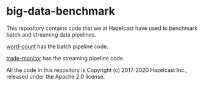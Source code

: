 # big-data-benchmark

This repository contains code that we at Hazelcast have used to benchmark batch and streaming data pipelines.

[word-count](word-count) has the batch pipeline code.

[trade-monitor](trade-monitor) has the streaming pipeline code.

All the code in this repository is Copyright (c) 2017-2020 Hazelcast Inc., released under the Apache 2.0 license.
